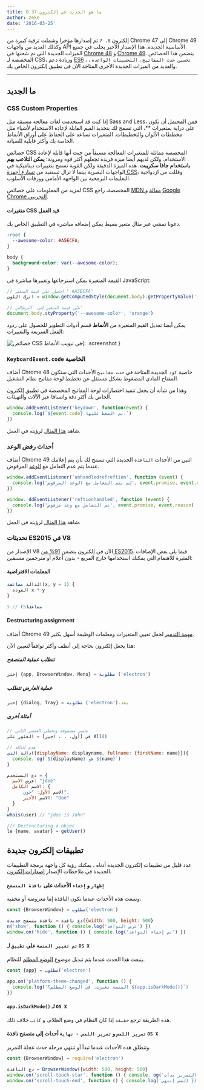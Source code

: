 ```yaml
---
title: ما هو الجديد في إلكترون 0.37
author: zeke
date: '2016-03-25'
---
```


إلكترون `0. 7` تم إصدارها مؤخرا [](https://github.com/electron/electron/releases) وشملت ترقية كبيرة من Chrome 47 إلى Chrome 49 وكذلك العديد من واجهات API الأساسية الجديدة. هذا الإصدار الأخير يجلب في جميع الميزات الجديدة التي تم شحنها في [Chrome 48](http://blog.chromium.org/2015/12/chrome-48-beta-present-to-cast-devices_91.html) و [Chrome 49](http://blog.chromium.org/2016/02/chrome-49-beta-css-custom-properties.html). يتضمن هذا الخصائص المخصصة لـ CSS، وزيادة دعم [ES6](http://www.ecma-international.org/ecma-262/6.0/) ، `تحسين حدث المفاتيح` ، `التحسينات الواعدة` ، والعديد من الميزات الجديدة الأخرى المتاحة الآن في تطبيق إلكترون الخاص بك.

---

## ما الجديد

### CSS Custom Properties

إذا كنت قد استخدمت لغات معالجة مسبقة مثل Sass and Less، فمن المحتمل أن تكون على دراية بمتغيرات **، التي تسمح لك بتحديد القيم القابلة لإعادة الاستخدام لأشياء مثل مخططات الألوان والتخطيطات. المتغيرات تساعد على الحفاظ على أوراق الأنماط الخاصة بك وأكثر قابلية للصيانة.

خصائص CSS المخصصة مماثلة للمتغيرات المعالجة مسبقاً من حيث أنها قابلة لإعادة الاستخدام. ولكن لديهم أيضا ميزة فريدة تجعلهم أكثر قوة ومرونة: **يمكن التلاعب بهم باستخدام جافا سكريبت**. هذه الميزة الدقيقة ولكن القوية تسمح بتغييرات ديناميكية في الواجهات البصرية بينما لا تزال تستفيد من [تسارع أجهزة CSS](https://developer.mozilla.org/en-US/Apps/Fundamentals/Performance/Performance_fundamentals#Use_CSS_animations_and_transitions)، وقللت من ازدواجية التعليمات البرمجية بين الواجهه الأمامي وورقات الأسلوب.

لمزيد من المعلومات على خصائص CSS المخصصة، راجع [MDN مقالة](https://developer.mozilla.org/en-US/docs/Web/CSS/Using_CSS_variables) و [Google Chrome التجريبي](https://googlechrome.github.io/samples/css-custom-properties/).

#### متغيرات CSS قيد العمل

دعونا نمشي عبر مثال متغير بسيط يمكن إضعافه مباشرة في التطبيق الخاص بك.

```css
:root {
  --awesome-color: #A5ECFA;
}

body {
  background-color: var(--awesome-color);
}
```

القيمة المتغيرة يمكن استرجاعها وتغييرها مباشرة في JavaScript:

```js
// احصل على قيمة المتغير ' #A5ECFA'
اترك اللون = window.getComputedStyle(document.body).getPropertyValue('--awesome-color')

// عيّن قيمة المتغير إلى 'البرتقالي'
document.body.styProperty('--awesome-color', 'orange')
```

يمكن أيضا تعديل القيم المتغيرة من **الأنماط** قسم أدوات التطوير للحصول على ردود الفعل السريعة والتغييرات:

![خصائص CSS في تبويب الأنماط](https://cloud.githubusercontent.com/assets/671378/13991612/1d10eb9c-f0d6-11e5-877b-c4dbc59f1209.gif){: .screenshot }

### `KeyboardEvent.code` الخاصية

أضاف Chrome 48 خاصية `كود` الجديدة المتاحة في `حدث مفاتيح` الأحداث التي ستكون المفتاح المادي المضغوط بشكل مستقل عن تخطيط لوحة مفاتيح نظام التشغيل.

وهذا من شأنه أن يجعل تنفيذ اختصارات لوحة المفاتيح المخصصة في تطبيق إلكترون الخاص بك أكثر دقة واتساقا عبر الآلات والتهيئات.

```js
window.addEventListener('keydown', function(event) {
  console.log(`${event.code} تم الضغط عليها.`)
})
```

شاهد [هذا المثال](https://googlechrome.github.io/samples/keyboardevent-code-attribute/) لرؤيته في العمل.

### أحداث رفض الوعد

أضاف Chrome 49 اثنين من الأحداث `النافذة` الجديدة التي تسمح لك بأن يتم إعلامك عندما يتم عدم التعامل مع [الوعد](https://developer.mozilla.org/en-US/docs/Web/JavaScript/Reference/Global_Objects/Promise) المرفوض.

```js
window.addEventListener('unhandledrefreftion', function (event) {
  console.log('لم يتم التعامل مع الوعد المرفوض', event.promise, event.reason)
})

window. ddEventListener('reftionhandled', function (event) {
  console.log('تم التعامل مع وعد مرفوض', event.promise, event.reason)
})
```

شاهد [هذا المثال](https://googlechrome.github.io/samples/promise-rejection-events/index.html) لرؤيته في العمل.

### تحديثات ES2015 في V8

الإصدار من V8 الآن في إلكترون يتضمن [91% من ES2015](https://kangax.github.io/compat-table/es6/#chrome49). فيما يلي بعض الإضافات المثيرة للاهتمام التي يمكنك استخدامها خارج المربع - بدون أعلام أو مترجمين مسبقين:

#### المعلمات الافتراضية

```js
الدالة مضاعفة(x, y = 1) {
  العودة x * y
}

مضاعف(5) // 5
```

#### Destructuring assignment

أضاف Chrome 49 [مهمة التدمير](https://developer.mozilla.org/en-US/docs/Web/JavaScript/Reference/Operators/Destructuring_assignment) لجعل تعيين المتغيرات ومعلمات الوظيفة أسهل بكثير.

هذا يجعل إلكترون بحاجة إلى أنظف وأكثر توافقاً لتعيين الآن:

##### تتطلب عملية المتصفح

```js
إختر {app, BrowserWindow, Menu} = مطلوبة ('electron')
```

##### عملية العارض تتطلب

```js
إختر {dialog, Tray} = مطلوبة ('electron').بعد
```

##### أمثلة أخرى

```js
// تدمير مصفوفة وتخطي العنصر الثاني
في [أول، ، ، اخير] = العثور على All()

// هدم الدالة
دالة الذي({displayName: displayname, fullname: {firstName: name}}){
  console. og(`${displayName} هو ${name}`)
}

دع المستخدم = {
  عرض الاسم: "jdoe"
  الاسم الكامل: {
      الاسم الأول: "جون"،
      الاسم الأخير: "Doe"
  }
}
whois(user) // "jdoe is John"

/// Destructuring a objec
le {name, avatar} = getUser()
```

## تطبيقات إلكترون جديدة

عدد قليل من تطبيقات إلكترون الجديدة أدناه ، يمكنك رؤية كل واجهة برمجة التطبيقات الجديدة في ملاحظات الإصدار [إصدارات إلكترون](https://github.com/electron/electron/releases).

#### `إظهار` و `إخفاء` الأحداث على `نافذة المتصفح`

وتنبعث هذه الأحداث عندما تكون النافذة إما معروضة أو مخفية.

```js
const {BrowserWindow} = مطلوب('electron')

دع نافذة = نافذة متصفح جديدة({width: 500, height: 500}
n('show', function () { console.log('عرض النوافذ') })
window.on('hide', function () { console.log('تم إخفاء النوافذ') })
```

#### `تم تغيير المنصة` على `تطبيق` لـ `OS X`

ينبعث هذا الحدث عندما يتم تبديل موضوع [الوضع المظلم](https://discussions.apple.com/thread/6661740) للنظام.

```js
const {app} = مطلوب('electron')

app.on('platform-theme-changed', function () {
  console.log('المنصة تغيرت. في الوضع المظلم؟ ${app.isDarkMode()}`)
})
```

#### `app.isDarkMode()` لـ `OS X`

هذه الطريقة ترجع `حقيقة` إذا كان النظام في وضع الظلام، و `كاذب` خلاف ذلك.

#### `تمرير اللمس` و `تمرير اللمس - نهاية` أحداث إلى متصفح نافذة `OS X`

وتنطلق هذه الأحداث عندما تبدأ أو تنتهي مرحلة حدث عجلة التمرير.

```js
const {BrowserWindow} = require('electron')

دع النافذة = BrowserWindow({width: 500, height: 500}
window.on('scroll-touch-star', function () { console. og('لمس التمرير بدأت') })
window.on('scroll-touch-end', function () { console.log('لمس إنتهى) })
```

